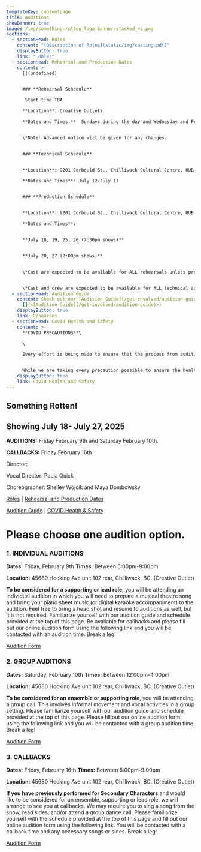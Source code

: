 ```yaml
---
templateKey: contentpage
title: Auditions
showBanner: true
image: /img/something-rotten_logo-banner-stacked_4c.png
sections:
  - sectionHead: Roles
    content: "[D﻿escription of Roles](static/img/casting.pdf)"
    displayButton: true
    link: " Roles"
  - sectionHead: Rehearsal and Production Dates
    content: >-
      [](undefined)


      ### **Rehearsal Schedule**

       Start time TBA

      **Location**: Creative Outlet\

      **Dates and Times:**  Sundays during the day and Wednesday and Friday evenings.  July-weekday eveings and all day weekends


      \*Note: Advanced notice will be given for any changes.


      ### **Technical Schedule**


      **Location**: 9201 Corbould St., Chilliwack Cultural Centre, HUB Theatre, Chilliwack. \

      **Dates and Times**: July 12-July 17


      ### **Production Schedule**


      **Location**: 9201 Corbould St., Chilliwack Cultural Centre, HUB Theatre, Chilliwack.\

      **Dates and Times**: 


      **July 18, 19, 25, 26 (7:30pm shows)**


      **J﻿uly 20, 27 (2:00pm shows)**


      \*Cast are expected to be available for ALL rehearsals unless previously discussed with director.


      \*Cast and crew are expected to be available for ALL technical and production dates.
  - sectionHead: Audition Guide
    content: Check out our [Audition Guide](/get-involved/audition-guide)
      [](<[Audition Guide](/get-involved/audition-guide)>)
    displayButton: true
    link: Resources
  - sectionHead: Covid Health and Safety
    content: >-
      **COVID PRECAUTIONS**\

      \

      Every effort is being made to ensure that the process from auditions to performance, will comply with all current safety restrictions as outlined by the BC Ministry of Health and BC Centre for Disease Control. 


      While we are taking every precaution possible to ensure the health and safety of all cast, crew and audience members, we understand that everyone has different comfort levels around Covid and wish to do our best to accommodate these different comfort levels
    displayButton: true
    link: Covid Health and Safety
---
```

## Something Rotten!

## Showing July 18- July 27, 2025

**AUDITIONS:**  Friday February 9th and Saturday February 10th.

**CALLBACKS:**  Friday February 16th

Director:  

Vocal Director:  Paula Quick

Choreographer:  Shelley Wojcik and Maya Dombowsky

[Roles](#roles) | [Rehearsal and Production Dates ](<#rehearsal and production dates>)

[Audition Guide](<#audition guide>) | [COVID Health & Safety](#covid%20health%20and%20safety)

# **Please choose one audition option.**

### **1. INDIVIDUAL AUDITIONS**

**Dates:**  Friday, February 9th  **Times:**  Between 5:00pm-9:00pm

**Location:**  45680 Hocking Ave unit 102 rear, Chilliwack, BC.  (Creative Outlet)

**To be considered for a supporting or lead role**, you will be attending an individual audition in which you will need to prepare a musical theatre song and bring your piano sheet music (or digital karaoke accompaniment) to the audition. Feel free to bring a head shot and resume to auditions as well, but it is not required.  Familiarize yourself with our audition guide and schedule provided at the top of this page. Be available for callbacks and please fill out our online audition form using the following link and you will be contacted with an audition time.  Break a leg!

[ Audition Form](https://forms.gle/mo77G5eRmyBPWrmLA)

### **2.  GROUP AUDITIONS**

**Dates:**  Saturday, February 10th  **Times:**  Between 12:00pm-4:00pm

**Location:**  45680 Hocking Ave unit 102 rear, Chilliwack, BC.  (Creative Outlet)

**To be considered for an ensemble or supporting role**, you will be attending a group call.  This involves informal movement and vocal activities in a group setting.   Please familiarize yourself with our audition guide and schedule provided at the top of this page.   Please fill out our online audition form using the following link and you will be contacted with a group audition time.  Break a leg!

 [Audition Form](https://forms.gle/mo77G5eRmyBPWrmLA)

### **3.  CALLBACKS**

**Dates:**  Friday, February 16th  **Times:**  Between 5:00pm-9:00pm

**Location:**  45680 Hocking Ave unit 102 rear, Chilliwack, BC.  (Creative Outlet)

**If you have previously performed for Secondary Characters** and would like to be considered for an ensemble, supporting or lead role, we will arrange to see you at callbacks. We may require you to sing a song from the show, read sides, and/or attend a group dance call.  Please familiarize yourself with the schedule provided at the top of this page and fill out our online audition form using the following link.  You will be contacted with a callback time and any necessary songs or sides.  Break a leg!

 [Audition Form](https://forms.gle/mo77G5eRmyBPWrmLA)